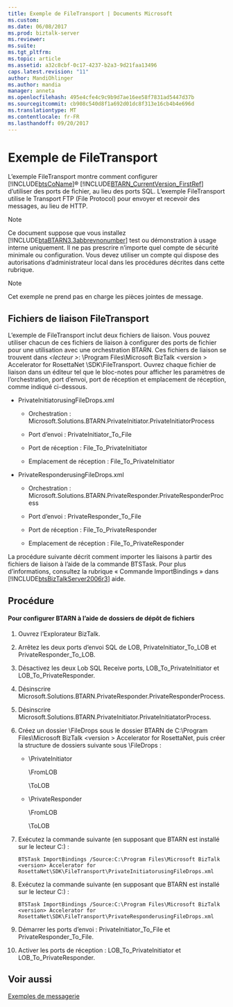 ```yaml
---
title: Exemple de FileTransport | Documents Microsoft
ms.custom: 
ms.date: 06/08/2017
ms.prod: biztalk-server
ms.reviewer: 
ms.suite: 
ms.tgt_pltfrm: 
ms.topic: article
ms.assetid: a32c8cbf-0c17-4237-b2a3-9d21faa13496
caps.latest.revision: "11"
author: MandiOhlinger
ms.author: mandia
manager: anneta
ms.openlocfilehash: 495e4cfe4c9c9b9d7ae16ee58f7831ad5447d37b
ms.sourcegitcommit: cb908c540d8f1a692d01dc8f313e16cb4b4e696d
ms.translationtype: MT
ms.contentlocale: fr-FR
ms.lasthandoff: 09/20/2017
---
```

# <a name="filetransport-sample"></a>Exemple de FileTransport
L’exemple FileTransport montre comment configurer [!INCLUDE[btsCoName](../../includes/btsconame-md.md)]® [!INCLUDE[BTARN_CurrentVersion_FirstRef](../../includes/btarn-currentversion-firstref-md.md)] d’utiliser des ports de fichier, au lieu des ports SQL. L’exemple FileTransport utilise le Transport FTP (File Protocol) pour envoyer et recevoir des messages, au lieu de HTTP.  
  
> [!NOTE]
>  Ce document suppose que vous installez [!INCLUDE[btaBTARN3.3abbrevnonumber](../../includes/btabtarn3-3abbrevnonumber-md.md)] test ou démonstration à usage interne uniquement. Il ne pas prescrire n’importe quel compte de sécurité minimale ou configuration. Vous devez utiliser un compte qui dispose des autorisations d’administrateur local dans les procédures décrites dans cette rubrique.  
  
> [!NOTE]
>  Cet exemple ne prend pas en charge les pièces jointes de message.  
  
## <a name="filetransport-binding-files"></a>Fichiers de liaison FileTransport  
 L’exemple de FileTransport inclut deux fichiers de liaison. Vous pouvez utiliser chacun de ces fichiers de liaison à configurer des ports de fichier pour une utilisation avec une orchestration BTARN. Ces fichiers de liaison se trouvent dans  *\<lecteur >*: \Program Files\Microsoft BizTalk \<version > Accelerator for RosettaNet \SDK\FileTransport. Ouvrez chaque fichier de liaison dans un éditeur tel que le bloc-notes pour afficher les paramètres de l’orchestration, port d’envoi, port de réception et emplacement de réception, comme indiqué ci-dessous.  
  
-   PrivateInitiatorusingFileDrops.xml  
  
    -   Orchestration : Microsoft.Solutions.BTARN.PrivateInitiator.PrivateInitiatorProcess  
  
    -   Port d’envoi : PrivateInitiator_To_File  
  
    -   Port de réception : File_To_PrivateInitiator  
  
    -   Emplacement de réception : File_To_PrivateInitiator  
  
-   PrivateResponderusingFileDrops.xml  
  
    -   Orchestration : Microsoft.Solutions.BTARN.PrivateResponder.PrivateResponderProcess  
  
    -   Port d’envoi : PrivateResponder_To_File  
  
    -   Port de réception : File_To_PrivateResponder  
  
    -   Emplacement de réception : File_To_PrivateResponder  
  
 La procédure suivante décrit comment importer les liaisons à partir des fichiers de liaison à l’aide de la commande BTSTask. Pour plus d’informations, consultez la rubrique « Commande ImportBindings » dans [!INCLUDE[btsBizTalkServer2006r3](../../includes/btsbiztalkserver2006r3-md.md)] aide.  
  
## <a name="procedure"></a>Procédure  
  
#### <a name="to-set-up-btarn-by-using-file-drop-folders"></a>Pour configurer BTARN à l’aide de dossiers de dépôt de fichiers  
  
1.  Ouvrez l’Explorateur BizTalk.  
  
2.  Arrêtez les deux ports d’envoi SQL de LOB, PrivateInitiator_To_LOB et PrivateResponder_To_LOB.  
  
3.  Désactivez les deux Lob SQL Receive ports, LOB_To_PrivateInitiator et LOB_To_PrivateResponder.  
  
4.  Désinscrire Microsoft.Solutions.BTARN.PrivateResponder.PrivateResponderProcess.  
  
5.  Désinscrire Microsoft.Solutions.BTARN.PrivateInitiator.PrivateInitiatatorProcess.  
  
6.  Créez un dossier \FileDrops sous le dossier BTARN de C:\Program Files\Microsoft BizTalk \<version > Accelerator for RosettaNet, puis créer la structure de dossiers suivante sous \FileDrops :  
  
    -   \PrivateInitiator  
  
         \FromLOB  
  
         \ToLOB  
  
    -   \PrivateResponder  
  
         \FromLOB  
  
         \ToLOB  
  
7.  Exécutez la commande suivante (en supposant que BTARN est installé sur le lecteur C:) :  
  
    ```  
    BTSTask ImportBindings /Source:C:\Program Files\Microsoft BizTalk <version> Accelerator for RosettaNet\SDK\FileTransport\PrivateInitiatorusingFileDrops.xml  
    ```  
  
8.  Exécutez la commande suivante (en supposant que BTARN est installé sur le lecteur C:) :  
  
    ```  
    BTSTask ImportBindings /Source:C:\Program Files\Microsoft BizTalk <version> Accelerator for RosettaNet\SDK\FileTransport\PrivateResponderusingFileDrops.xml  
    ```  
  
9. Démarrer les ports d’envoi : PrivateInitiator_To_File et PrivateResponder_To_File.  
  
10. Activer les ports de réception : LOB_To_PrivateInitiator et LOB_To_PrivateResponder.  
  
## <a name="see-also"></a>Voir aussi  
 [Exemples de messagerie](../../adapters-and-accelerators/accelerator-rosettanet/messaging-samples.md)